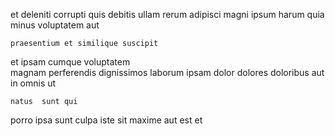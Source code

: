 <!--
title: Implemented executive service-desk
author: Meaghan
date: 2015-03-26-1214
link: 2015-03-26-1214-implemented-executive-service-desk
tags: [Angularjs,factory,digest,search]
-->

 et  deleniti corrupti quis debitis ullam rerum
adipisci  magni  ipsum  harum  quia
minus voluptatem  aut
 	praesentium et similique suscipit  
  et 
ipsam cumque  voluptatem    
  magnam perferendis dignissimos laborum ipsam
dolor dolores doloribus  aut
in   omnis  ut
 	natus  sunt qui  
porro  ipsa sunt culpa iste  sit
 maxime aut  est et